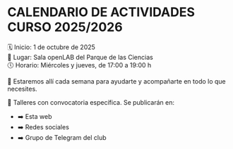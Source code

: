 # CALENDARIO DE ACTIVIDADES CURSO 2025/2026

🗓️ Inicio: 1 de octubre de 2025  
📍 Lugar: Sala openLAB del Parque de las Ciencias  
🕔 Horario: Miércoles y jueves, de 17:00 a 19:00 h

📌 Estaremos allí cada semana para ayudarte y acompañarte en todo lo que necesites.

🔧 Talleres con convocatoria específica. Se publicarán en:
* ➡️ Esta web
* ➡️ Redes sociales
* ➡️ Grupo de Telegram del club
